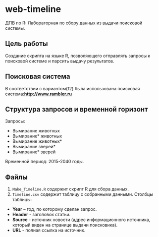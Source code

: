 ﻿# web-timeline  
ДПВ по R: Лабораторная по сбору данных из выдачи поисковой системы.  
  
## Цель работы  
Создание скрипта на языке R, позволяющего отправлять
запросы к поисковой системе и парсить выдачу результатов.
  
## Поисковая система  
В соответствии с вариантом(12) была использована поисковая система:**http://www.rambler.ru**
  
## Структура запросов и временной горизонт  
Запросы:
* Вымирание животных  
* Вымирание* животных  
* Вымирание животных*  
* Вымирание зверей*  
* Вымирание* зверей  
  
Временной период: 2015-2040 годы.  

  
## Файлы    
 1. ```Make_Timeline.R``` содержит скрипт R для сбора данных.  
 2. ```Timeline.csv``` содержит таблицу с собранными данными. Столбцы таблицы:  
  * **Year** – год, по которому сделан запрос.  
  * **Header** - заголовок статьи.  
  * **Source** - источник новости (адрес информационного источника, который виден на странице выдачи поисковика).  
  * **URL** - полная ссылка на источник.  